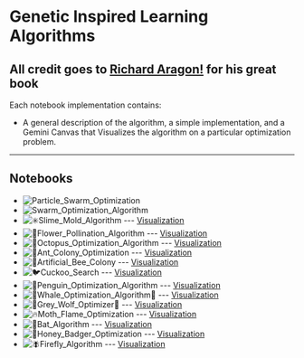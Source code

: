 # Genetic Inspired Learning Algorithms 
All credit goes to [Richard Aragon!](https://www.goodreads.com/book/show/200198483-swarm-algorithm-recipes) for his great book
---
Each notebook implementation contains:
- A general description of the algorithm, a simple implementation, and a Gemini Canvas that Visualizes the algorithm on a particular optimization problem.
---
## Notebooks
- ![Particle_Swarm_Optimization](Particle_Swarm_Optimization.ipynb) 
- ![Swarm_Optimization_Algorithm](Swarm_Optimization_Algorithm.ipynb)
- ![✳️Slime_Mold_Algorithm](✳️Slime_Mold_Algorithm✳️.ipynb) --- [Visualization](https://claude.ai/public/artifacts/cfff48a5-02f3-4efa-9dd6-3a5398b5029e)
- ![🌸Flower_Pollination_Algorithm](🌸Flower_Pollination_Algorithm🌸.ipynb) --- [Visualization](https://g.co/gemini/share/87425452b751)
- ![🐙Octopus_Optimization_Algorithm](🐙Octopus_Optimization_Algorithm🐙.ipynb) ---  [Visualization](https://g.co/gemini/share/a7ed21abeacb)
- ![🐜Ant_Colony_Optimization](🐜Ant_Colony_Optimization🐜.ipynb) --- [Visualization](https://g.co/gemini/share/ae4e958aee46)
- ![🐝Artificial_Bee_Colony](🐝Artificial_Bee_Colony🐝.ipynb) --- [Visualization]()
- ![🐦Cuckoo_Search](🐦Cuckoo_Search🐦.ipynb) --- [Visualization](https://g.co/gemini/share/c7325c81641d)
- ![🐧Penguin_Optimization_Algorithm](🐧Penguin_Optimization_Algorithm🐧.ipynb) --- [Visualization](https://g.co/gemini/share/eb6ece7ba06f)
- ![🐳Whale_Optimization_Algorithm🐳](🐳Whale_Optimization_Algorithm🐳.ipynb) --- [Visualization](https://g.co/gemini/share/6bbb94ee7f94)
- ![🐺Grey_Wolf_Optimizer🐺](🐺Grey_Wolf_Optimizer🐺.ipynb) --- [Visualization](https://g.co/gemini/share/be1ef3c8c91c)
- ![🔥Moth_Flame_Optimization](🔥Moth_Flame_Optimization🔥.ipynb) --- [Visualization](https://g.co/gemini/share/49f0807924e0)
- ![🦇Bat_Algorithm](🦇Bat_Algorithm🦇.ipynb) --- [Visualization](https://g.co/gemini/share/33d74f0ab3ad)
- ![🦡Honey_Badger_Optimization](🦡Honey_Badger_Optimization🦡.ipynb) --- [Visualization](https://g.co/gemini/share/7f186899fb81)
- ![🪰Firefly_Algorithm](🪰Firefly_Algorithm🪰.ipynb) --- [Visualization](https://g.co/gemini/share/3faa627f26ec)
